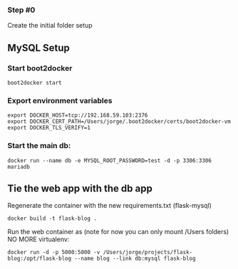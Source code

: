### Step #0

Create the initial folder setup

## MySQL Setup

### Start boot2docker
```
boot2docker start
```

### Export environment variables
```
export DOCKER_HOST=tcp://192.168.59.103:2376
export DOCKER_CERT_PATH=/Users/jorge/.boot2docker/certs/boot2docker-vm
export DOCKER_TLS_VERIFY=1
```

### Start the main db:
```
docker run --name db -e MYSQL_ROOT_PASSWORD=test -d -p 3306:3306 mariadb
```

## Tie the web app with the db app

Regenerate the container with the new requirements.txt (flask-mysql)

```
docker build -t flask-blog .
```

Run the web container as (note for now you can only mount /Users folders)
NO MORE virtualenv:
```
docker run -d -p 5000:5000 -v /Users/jorge/projects/flask-blog:/opt/flask-blog --name blog --link db:mysql flask-blog
```
